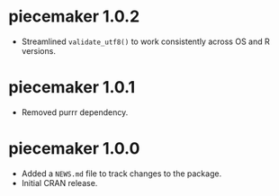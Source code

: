# piecemaker 1.0.2

* Streamlined `validate_utf8()` to work consistently across OS and R versions.

# piecemaker 1.0.1

* Removed purrr dependency.

# piecemaker 1.0.0

* Added a `NEWS.md` file to track changes to the package.
* Initial CRAN release.
